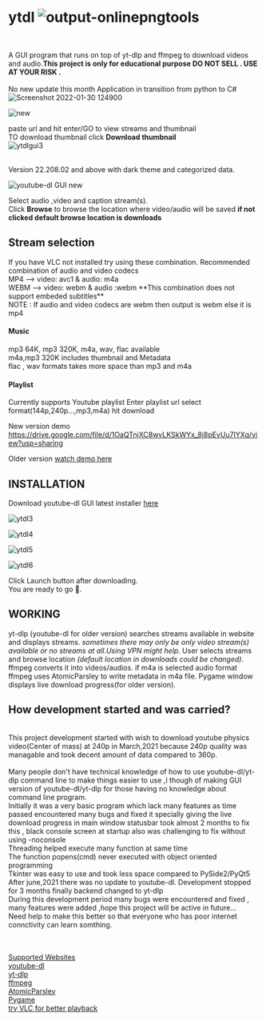 # <br>ytdl ![output-onlinepngtools](https://user-images.githubusercontent.com/55890376/147201322-7cb830c8-9a47-4bbb-ad0b-d79d4c09b58a.png)
</br>


A GUI program that runs on top of yt-dlp and ffmpeg to download videos and audio.**This project is only for educational purpose DO NOT SELL . USE AT YOUR RISK .**<br />
<br>No new update this month Application in transition from python to C#</br>
![Screenshot 2022-01-30 124900](https://user-images.githubusercontent.com/55890376/151690605-e88ccf2f-eec2-42cd-b548-0e54b12794d2.png)


![new](https://user-images.githubusercontent.com/55890376/148672374-69d952c3-3cb8-4193-b537-dac05f2a74b2.png)





paste url and hit enter/GO to view streams and thumbnail<br />
TO download thumbnail click **Download thumbnail**<br />
![ytdlgui3](https://user-images.githubusercontent.com/55890376/146916497-d6422aaa-ea57-4bdc-bf44-e336a1034aba.jpg)

<br>Version 22.208.02 and above with dark theme and categorized data.</br>

![youtube-dl GUI new](https://user-images.githubusercontent.com/55890376/154851022-a187920a-cd3e-4b81-8d4d-b4d77b1095d6.jpg)









Select audio ,video and caption stream(s).<br />
Click **Browse** to browse the location where video/audio will be saved **if not clicked default browse location is downloads**<br />

<h2>Stream selection</h2>
If you have VLC not installed try using these combination.
Recommended combination of audio and video codecs<br />
MP4 -->   video: avc1 & audio: m4a <br />
WEBM -->  video: webm & audio :webm  **This combination does not support embeded subtitles**<br />
NOTE : If audio and video codecs are webm then output is webm else it is mp4<br />

<h4>Music</h4>
mp3 64K, mp3 320K, m4a, wav, flac available<br />
m4a,mp3 320K includes thumbnail and Metadata<br />
flac , wav formats takes more space than mp3 and m4a
<br />

<h4>Playlist</h4>
Currently supports Youtube playlist
Enter playlist url select format(144p,240p...,mp3,m4a) hit download


New version demo https://drive.google.com/file/d/1OaQTnjXC8wvLKSkWYx_8j8pEyUu7IYXq/view?usp=sharing</br>

Older version [watch demo here](https://user-images.githubusercontent.com/55890376/114445050-398c9100-9bed-11eb-9b17-aea0be0704d8.mp4)</br>

<h2>INSTALLATION</h2>

Download youtube-dl GUI latest installer [here](https://github.com/sourabhkv/ytdl/releases/latest)<br />

![ytdl3](https://user-images.githubusercontent.com/55890376/141781730-445d6ec8-fb01-4d82-a45c-8f182d08b8a3.jpg)

![ytdl4](https://user-images.githubusercontent.com/55890376/141781775-ca0e0b5d-d869-403d-aba4-30a1c448767e.jpg)

![ytdl5](https://user-images.githubusercontent.com/55890376/141781804-461d41f5-4f6c-487d-92f7-74fa28d92e01.jpg)

![ytdl6](https://user-images.githubusercontent.com/55890376/141781963-69e2b0e4-c0bc-4996-8491-d5244c314010.jpg)




Click Launch button after downloading.<br />
You are ready to go 🤘.<br />

<h2>WORKING</h2>

yt-dlp (youtube-dl for older version) searches streams available in website and displays streams.
*sometimes there may only be only video stream(s) available or no streams at all.Using VPN might help.*
User selects streams and browse location *(default location in downloads could be changed)*.
ffmpeg converts it into videos/audios.
if m4a is selected audio format ffmpeg uses AtomicParsley to write metadata in m4a file.
Pygame window displays live download progress(for older version).<br />

<h2>How development started and was carried?</h2>
<br>This project development started with wish to download youtube physics video(Center of mass) at 240p in March,2021 because 240p quality was managable and took decent amount of data compared to 360p.</br>
<br>Many people don't have technical knowledge of how to use youtube-dl/yt-dlp command line to make things easier to use ,I though of making GUI version of youtube-dl/yt-dlp for those having no knowledge about command line program.</br>
Initially it was a very basic program which lack many features as time passed encountered many bugs and fixed it specially giving the live download progress in main window statusbar took almost 2 months to fix this , black console screen at startup also was challenging to fix without using -noconsole
<br>
Threading helped execute many function at same time</br>
The function popens(cmd) never executed with object oriented programming</br>
Tkinter was easy to use and took less space compared to PySide2/PyQt5</br>
After june,2021 there was no update to youtube-dl. Development stopped for 3 months finally backend changed to yt-dlp</br>
During this development period many bugs were encountered and fixed , many features were added ,hope this project will be active in future...</br>
Need help to make this better so that everyone who has poor internet connctivity can learn somthing.</br>

<br></br>
[Supported Websites](http://ytdl-org.github.io/youtube-dl/supportedsites.html)<br />
[youtube-dl](https://github.com/ytdl-org/youtube-dl)<br />
[yt-dlp](https://github.com/yt-dlp/yt-dlp)<br />
[ffmpeg](https://ffmpeg.org/ffmpeg.html)<br />
[AtomicParsley](http://atomicparsley.sourceforge.net/)<br />
[Pygame](https://www.pygame.org/wiki/about)<br />
[try VLC for better playback](https://www.videolan.org/)<br />
